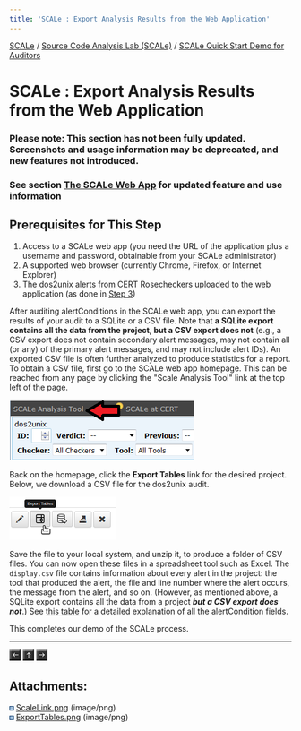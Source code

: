 ```yaml
---
title: 'SCALe : Export Analysis Results from the Web Application'
---
```

 [SCALe](index.md) / [Source Code Analysis Lab (SCALe)](Welcome.md) / [SCALe Quick Start Demo for Auditors](SCALe-Quick-Start-Demo-for-Auditors.md)
<!-- <legal> -->
<!-- SCALe version r.6.7.0.0.A -->
<!--  -->
<!-- Copyright 2021 Carnegie Mellon University. -->
<!--  -->
<!-- NO WARRANTY. THIS CARNEGIE MELLON UNIVERSITY AND SOFTWARE ENGINEERING -->
<!-- INSTITUTE MATERIAL IS FURNISHED ON AN "AS-IS" BASIS. CARNEGIE MELLON -->
<!-- UNIVERSITY MAKES NO WARRANTIES OF ANY KIND, EITHER EXPRESSED OR -->
<!-- IMPLIED, AS TO ANY MATTER INCLUDING, BUT NOT LIMITED TO, WARRANTY OF -->
<!-- FITNESS FOR PURPOSE OR MERCHANTABILITY, EXCLUSIVITY, OR RESULTS -->
<!-- OBTAINED FROM USE OF THE MATERIAL. CARNEGIE MELLON UNIVERSITY DOES NOT -->
<!-- MAKE ANY WARRANTY OF ANY KIND WITH RESPECT TO FREEDOM FROM PATENT, -->
<!-- TRADEMARK, OR COPYRIGHT INFRINGEMENT. -->
<!--  -->
<!-- Released under a MIT (SEI)-style license, please see COPYRIGHT file or -->
<!-- contact permission@sei.cmu.edu for full terms. -->
<!--  -->
<!-- [DISTRIBUTION STATEMENT A] This material has been approved for public -->
<!-- release and unlimited distribution.  Please see Copyright notice for -->
<!-- non-US Government use and distribution. -->
<!--  -->
<!-- DM19-1274 -->
<!-- </legal> -->

SCALe : Export Analysis Results from the Web Application
=========================================================

### Please note: This section has not been fully updated. Screenshots and usage information may be deprecated, and new features not introduced.

### See section [The SCALe Web App](The-SCALe-Web-App.md) for updated feature and use information

Prerequisites for This Step
---------------------------

1.  Access to a SCALe web app (you need the URL of the application plus
    a username and password, obtainable from your SCALe administrator)
2.  A supported web browser (currently Chrome, Firefox, or Internet
    Explorer)
3.  The dos2unix alerts from CERT Rosecheckers uploaded to the web
    application (as done in [Step 3](Upload-Source-Code-and-Analysis-Outputs.md))

After auditing alertConditions in the SCALe web app, you can export the
results of your audit to a SQLite or a CSV file. 
Note that **a SQLite export contains all the data from the project, but a 
CSV export does not** (e.g., a CSV export does not contain secondary alert
messages, may not contain all (or any) of the primary alert
messages, and may not include alert IDs). An exported CSV file is
often further analyzed to produce statistics for a report. To obtain a
CSV file, first go to the SCALe web app homepage. This can be reached
from any page by clicking the "Scale Analysis Tool" link at the top left
of the page.

![](attachments/ScaleLink.png)

Back on the homepage, click the **Export Tables** link for the desired
project. Below, we download a CSV file for the dos2unix audit.

![](attachments/ExportTables.png)

Save the file to your local system, and unzip it, to produce a folder
of CSV files.  You can now open these files in a spreadsheet tool such
as Excel. The `display.csv` file contains information about every
alert in the project: the tool that produced the alert, the file and
line number where the alert occurs, the message from the alert, and so
on. (However, as mentioned above, a SQLite export contains all the
data from a project ***but a CSV export does not***.) See [this
table](The-SCALe-Web-App.md#alertcondition-viewer-fields) for a detailed
explanation of all the alertCondition fields.

This completes our demo of the SCALe process.

------------------------------------------------------------------------

[![](attachments/arrow_left.png)](Inspect-Alerts-for-Violations-of-CERT-Secure-Coding-Rules.md)
[![](attachments/arrow_up.png)](Welcome.md)
[![](attachments/arrow_right.png)](Audit-Instructions.md)

Attachments:
------------

![](images/icons/bullet_blue.gif) [ScaleLink.png](attachments/ScaleLink.png) (image/png)\
![](images/icons/bullet_blue.gif) [ExportTables.png](attachments/ExportTables.png) (image/png)
